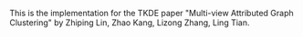 This is the implementation for the TKDE paper "Multi-view Attributed Graph Clustering" by Zhiping Lin, Zhao Kang, Lizong Zhang, Ling Tian.
